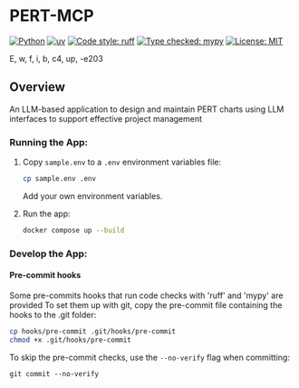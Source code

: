 # PERT-MCP
[![Python](https://img.shields.io/badge/python-v3.12-blue.svg)](https://www.python.org/downloads/)
[![uv](https://img.shields.io/endpoint?url=https://raw.githubusercontent.com/astral-sh/uv/main/assets/badge/v0.json)](https://github.com/astral-sh/uv)
[![Code style: ruff](https://img.shields.io/badge/code%20style-ruff-000000.svg)](https://github.com/astral-sh/ruff)
[![Type checked: mypy](https://img.shields.io/badge/type%20checked-mypy-blue.svg)](https://github.com/python/mypy)
[![License: MIT](https://img.shields.io/badge/License-MIT-yellow.svg)](https://opensource.org/licenses/MIT)

E, w, f, i, b, c4, up, -e203
## Overview
An LLM-based application to design and maintain PERT charts using LLM interfaces to support effective project management

### Running the App:

1. Copy `sample.env` to a `.env` environment variables file:
    ```bash
    cp sample.env .env
    ```
    Add your own environment variables.

2. Run the app:
    ```bash
    docker compose up --build
    ```

### Develop the App:

#### Pre-commit hooks
Some pre-commits hooks that run code checks with 'ruff' and 'mypy' are provided
To set them up with git, copy the pre-commit file containing the hooks to the .git folder:
```bash
cp hooks/pre-commit .git/hooks/pre-commit
chmod +x .git/hooks/pre-commit
```
To skip the pre-commit checks, use the `--no-verify` flag when committing:
```
git commit --no-verify
```

